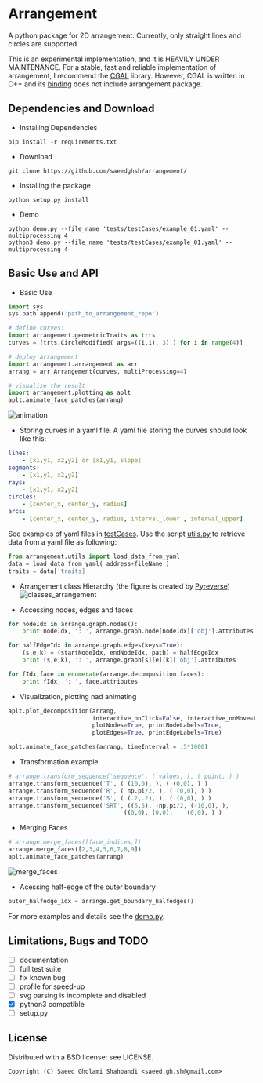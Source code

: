 Arrangement
===========
<!--- <logo src="https://github.com/saeedghsh/arrangement/blob/master/pyarrange.png" alt="none" width="50" height="50"> --->

A python package for 2D arrangement.
Currently, only straight lines and circles are supported.

This is an experimental implementation, and it is HEAVILY UNDER MAINTENANCE.
For a stable, fast and reliable implementation of arrangement, I recommend the [CGAL](http://doc.cgal.org/latest/Arrangement_on_surface_2/index.html) library.
However, CGAL is written in C++ and its [binding](https://github.com/CGAL/cgal-swig-bindings/wiki) does not include arrangement package.

Dependencies and Download
-------------------------
- Installing Dependencies
```shell
pip install -r requirements.txt
```
<!-- ```shell -->
<!-- % python2: -->
<!-- apt-get install python-pip -->
<!-- pip install numpy sympy matplotlib networkx scikit-image pyyaml -->

<!-- % python3: -->
<!-- apt-get install python3-pip -->
<!-- pip3 install numpy sympy matplotlib networkx scikit-image pyyaml -->
<!-- ``` -->
<!-- or -->


- Download
```shell
git clone https://github.com/saeedghsh/arrangement/
```
- Installing the package
```shell
python setup.py install
```


- Demo
```shell
python demo.py --file_name 'tests/testCases/example_01.yaml' --multiprocessing 4
python3 demo.py --file_name 'tests/testCases/example_01.yaml' --multiprocessing 4
```

Basic Use and API
-----------------
- Basic Use
```python
import sys
sys.path.append('path_to_arrangement_repo')

# define curves:
import arrangement.geometricTraits as trts
curves = [trts.CircleModified( args=((i,i), 3) ) for i in range(4)]

# deploy arrangement
import arrangement.arrangement as arr
arrang = arr.Arrangement(curves, multiProcessing=4)

# visualize the result
import arrangement.plotting as aplt
aplt.animate_face_patches(arrang)
```
<!--- ![arrangement](https://github.com/saeedghsh/arrangement/blob/master/docs/arrangement.png)
<arrangement src="https://github.com/saeedghsh/arrangement/blob/master/docs/arrangement.png" alt="none" width="200" height="200"> --->
![animation](https://github.com/saeedghsh/arrangement/blob/master/docs/animation.gif)

- Storing curves in a yaml file.
A yaml file storing the curves should look like this:

```yaml
lines:
    - [x1,y1, x2,y2] or [x1,y1, slope]
segments:
    - [x1,y1, x2,y2]
rays:
    - [x1,y1, x2,y2]
circles:
    - [center_x, center_y, radius]
arcs:
    - [center_x, center_y, radius, interval_lower , interval_upper]
```

<!-- boundary: -->
<!-- 	- [xMin, yMin, xMax, yMax] -->
<!-- ``` -->

See examples of yaml files in [testCases](https://github.com/saeedghsh/arrangement/tree/master/tests/testCases).
Use the script [utils.py](https://github.com/saeedghsh/arrangement/blob/master/arrangement/utils.py) to retrieve data from a yaml file as following:
```python
from arrangement.utils import load_data_from_yaml
data = load_data_from_yaml( address+fileName )
traits = data['traits]
```

- Arrangement class Hierarchy (the figure is created by [Pyreverse](https://www.logilab.org/blogentry/6883))
![classes_arrangement](https://github.com/saeedghsh/arrangement/blob/master/docs/classes_arrangement.png)
<!--- <classes_arrangement src="https://github.com/saeedghsh/arrangement/blob/master/docs/classes_arrangement.png" alt="none" width="50" height="50"> --->

- Accessing nodes, edges and faces
```python
for nodeIdx in arrange.graph.nodes():
    print nodeIdx, ': ', arrange.graph.node[nodeIdx]['obj'].attributes

for halfEdgeIdx in arrange.graph.edges(keys=True):
    (s,e,k) = (startNodeIdx, endNodeIdx, path) = halfEdgeIdx
    print (s,e,k), ': ', arrange.graph[s][e][k]['obj'].attributes

for fIdx,face in enumerate(arrange.decomposition.faces):
    print fIdx, ': ', face.attributes
```

- Visualization, plotting nad animating
```python
aplt.plot_decomposition(arrang,
                        interactive_onClick=False, interactive_onMove=False,
                        plotNodes=True, printNodeLabels=True,
                        plotEdges=True, printEdgeLabels=True)

aplt.animate_face_patches(arrang, timeInterval = .5*1000)
```
<!--- ![arrangement](https://github.com/saeedghsh/arrangement/blob/master/docs/arrangement.png)
<arrangement src="https://github.com/saeedghsh/arrangement/blob/master/docs/arrangement.png" alt="none" width="50" height="50"> --->

<!--- <animation src="https://github.com/saeedghsh/arrangement/blob/master/docs/animation.png" alt="none" width="50" height="50"> --->

- Transformation example
```python
# arrange.transform_sequence('sequence', ( values, ), ( point, ) )
arrange.transform_sequence('T', ( (10,0), ), ( (0,0), ) )
arrange.transform_sequence('R', ( np.pi/2, ), ( (0,0), ) )
arrange.transform_sequence('S', ( (.2,.2), ), ( (0,0), ) )
arrange.transform_sequence('SRT', ((5,5), -np.pi/2, (-10,0), ),
                                 ((0,0), (0,0),    (0,0), ) )
```
<!--- ![translate](https://github.com/saeedghsh/arrangement/blob/master/docs/T.png)
<translate src="https://github.com/saeedghsh/arrangement/blob/master/docs/T.png" alt="none" width="50" height="50">
![rotate](https://github.com/saeedghsh/arrangement/blob/master/docs/R.png)
<rotate src="https://github.com/saeedghsh/arrangement/blob/master/docs/R.png" alt="none" width="50" height="50">
![scale](https://github.com/saeedghsh/arrangement/blob/master/docs/S.png)
<scale src="https://github.com/saeedghsh/arrangement/blob/master/docs/S.png" alt="none" width="50" height="50">
![SRT](https://github.com/saeedghsh/arrangement/blob/master/docs/SRT.png)
<SRT src="https://github.com/saeedghsh/arrangement/blob/master/docs/SRT.png" alt="none" width="50" height="50"> --->

<!---
- Checking sundivisions' intersection
```python
import copy
arrang_copy = copy.copy(arrang)
arrang_copy.transform_sequence('R', ( np.pi/2, ), ( (0,0), ) )
arrang_copy.transform_sequence('T', ( (-5,0), ), ( (0,0), ) )

arrang_copy = copy.copy(arrang)
print arrange.decomposition.does_intersect(arrang_new.decomposition)
print arrange.decomposition.does_overlap(arrang_new.decomposition)
print arrange.decomposition.does_enclose(arrang_new.decomposition)
```
--->

- Merging Faces
```python
# arrange.merge_faces([face_indices,])
arrange.merge_faces([2,3,4,5,6,7,8,9])
aplt.animate_face_patches(arrang)
```
![merge_faces](https://github.com/saeedghsh/arrangement/blob/master/docs/merge_faces.png)
<!--- <merge_faces src="https://github.com/saeedghsh/arrangement/blob/master/docs/merge_faces.png" alt="none" width="50" height="50"> --->


- Acessing half-edge of the outer boundary
```python
outer_halfedge_idx = arrange.get_boundary_halfedges()
```

For more examples and details see the [demo.py](https://github.com/saeedghsh/arrangement/blob/master/demo.py).

Limitations, Bugs and TODO
--------------------------
- [ ] documentation
- [ ] full test suite
- [ ] fix known bug
- [ ] profile for speed-up
- [ ] svg parsing is incomplete and disabled
- [x] python3 compatible
- [ ] setup.py

<!--- 
Limitations, Bugs and TODO
--------------------------
This project is currently under development, please note that efficiency and optimallity have not been the objective of the implementation. As a consequence, the code at your disposal is not in its best shape. The objective of this implementation has been to show the concept and prototyping it.

- [x] add to readme: yaml_parser() usage instructions
- [ ] Using [CGAL](cgal.org/):
 - [2D arrangement] (http://doc.cgal.org/latest/Arrangement_on_surface_2/index.html)
 - [halfEdge data structure] (http://doc.cgal.org/latest/HalfedgeDS/index.html)
 - [Handles and Circulators] (http://doc.cgal.org/latest/Circulator/classCirculator.html)
 - [python binding] (https://github.com/CGAL/cgal-swig-bindings/wiki/Package_wrappers_available)
- [ ] How to detect the overlap of two arcs?
- [ ] `Decomposition.does_intersect()`, `Decomposition.does_overlap()` and `Decomposition.does_enclose()` require the `Decomposition.superFace` not to be `None`. Which by default is!
- [ ] Include the boundary points of segments, rays and arcs as nodes so that a segment/ray/arc is full included in the graph.
- [ ] To implement: `svg_to_yaml_parser()`, `Arrangement.add_new_curves()` and `Arrangement.save_to_image()`.
- [ ] The problem with [`sympy.Circle.rotate()`] (https://github.com/sympy/sympy/issues/11743).
- [x] `Arrangement.merge_faces()` recomputes the decomposition and hence resets face indices. This method is suitable to be called after the arrangement has been put in use, that is to say attributes have been assigned to faces. It does not reset the nodes and edge indices.
- [ ] When dealing with ray or segment (and Arc), a given point might not be on the object (out of the interval). That's why I should always check if `object.contians(point)` this appears in IPE, DPE,... so, whenever using those, make sure to consider the cases where these methods might return False instead of expected type.
- [ ] When a node after rotation is slightly off the original curve, the `curve.IPE(node.point)` returns False! For now the `object.contians(point)` check is disabled.
- [ ] Rays (and segments), eventhough different, they are rejected as similar they belong to the same line.
- [ ] It is important to reject invalide intersection points (e.g. duplicated points). In case of `Arrangement._multiProcessing` is True, the `distance_star()` is updated to reject invalid intersections resulting from arcs. But the counter part in not multi-processing should be updated to reject those wrong intersections.
- [ ] How to define the center of a face?
--->

License
-------
Distributed with a BSD license; see LICENSE.
```
Copyright (C) Saeed Gholami Shahbandi <saeed.gh.sh@gmail.com>
```

